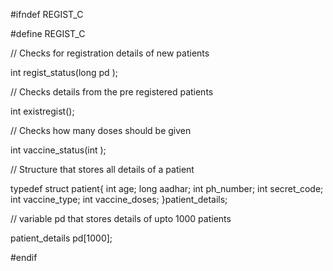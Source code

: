#ifndef REGIST_C

#define REGIST_C

 // Checks for registration details of new patients
 
int regist_status(long pd );


// Checks details from the pre registered patients

int existregist();


// Checks how many doses should be given

int vaccine_status(int );


// Structure that stores all details of a patient

typedef struct patient{
    int age;
    long aadhar;
    int ph_number;
    int secret_code;
    int vaccine_type;
    int vaccine_doses;
}patient_details;


// variable pd that stores details of upto 1000 patients


patient_details pd[1000];


#endif
